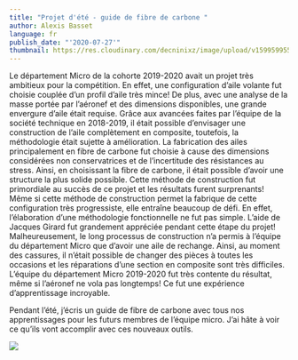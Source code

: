 ```yaml
---
title: "Projet d'été - guide de fibre de carbone "
author: Alexis Basset
language: fr
publish_date: "'2020-07-27'"
thumbnail: https://res.cloudinary.com/decninixz/image/upload/v1599599555/IMG_20200227_194418_jmk37o.jpg
---
```

Le département Micro de la cohorte 2019-2020 avait un projet très ambitieux pour la compétition. En effet, une configuration d’aile volante fut choisie couplée d’un profil d’aile très mince! De plus, avec une analyse de la masse portée par l’aéronef et des dimensions disponibles, une grande envergure d’aile était requise. Grâce aux avancées faites par l’équipe de la société technique en 2018-2019, il était possible d’envisager une construction de l’aile complètement en composite, toutefois, la méthodologie était sujette à amélioration. La fabrication des ailes principalement en fibre de carbone fut choisie à cause des dimensions considérées non conservatrices et de l’incertitude des résistances au stress. Ainsi, en choisissant la fibre de carbone, il était possible d’avoir une structure la plus solide possible. Cette méthode de construction fut primordiale au succès de ce projet et les résultats furent surprenants! Même si cette méthode de construction permet la fabrique de cette configuration très progressiste, elle entraîne beaucoup de défi. En effet, l’élaboration d’une méthodologie fonctionnelle ne fut pas simple. L’aide de Jacques Girard fut grandement appréciée pendant cette étape du projet! Malheureusement, le long processus de construction n’a permis à l’équipe du département Micro que d’avoir une aile de rechange. Ainsi, au moment des cassures, il n’était possible de changer des pièces à toutes les occasions et les réparations d’une section en composite sont très difficiles. L’équipe du département Micro 2019-2020 fut très contente du résultat, même si l’aéronef ne vola pas longtemps! Ce fut une expérience d’apprentissage incroyable. 

Pendant l’été, j’écris un guide de fibre de carbone avec tous nos apprentissages pour les futurs membres de l’équipe micro. J’ai hâte à voir ce qu’ils vont accomplir avec ces nouveaux outils. 

![](https://res.cloudinary.com/decninixz/image/upload/a_-90/v1599599661/Snapchat-2087415323_lzjfec.jpg)